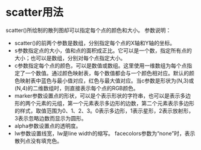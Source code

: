 # scatter用法
scatter()所绘制的散列图却可以指定每个点的颜色和大小。
参数说明：

* scatter()的前两个参数是数组，分别指定每个点的X轴和Y轴的坐标。
* s参数指定点的大小，值和点的面积成正比。它可以是一个数，指定所有点的大小；也可以是数组，分别对每个点指定大小。
* c参数指定每个点的颜色，可以是数值或数组。这里使用一维数组为每个点指定了一个数值。通过颜色映射表，每个数值都会与一个颜色相对应。默认的颜色映射表中蓝色与最小值对应，红色与最大值对应。当c参数是形状为(N,3)或(N,4)的二维数组时，则直接表示每个点的RGB颜色。
* marker参数设置点的形状，可以是个表示形状的字符串，也可以是表示多边形的两个元素的元组，第一个元素表示多边形的边数，第二个元素表示多边形的样式，取值范围为0、1、2、3。0表示多边形，1表示星形，2表示放射形，3表示忽略边数而显示为圆形。
* alpha参数设置点的透明度。
* lw参数设置线宽，lw是line width的缩写。
facecolors参数为“none”时，表示散列点没有填充色。